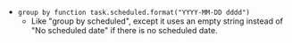 <!-- placeholder to force blank line before included text -->

- ```group by function task.scheduled.format("YYYY-MM-DD dddd")```
    - Like "group by scheduled", except it uses an empty string instead of "No scheduled date" if there is no scheduled date.


<!-- placeholder to force blank line after included text -->
